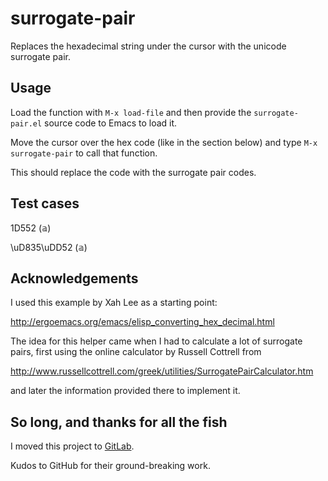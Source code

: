 # surrogate-pair

Replaces the hexadecimal string under the cursor with the unicode surrogate pair.

## Usage

Load the function with `M-x load-file` and then provide the `surrogate-pair.el`
source code to Emacs to load it.

Move the cursor over the hex code (like in the section below) and type 
`M-x surrogate-pair` to call that function. 

This should replace the code with the surrogate pair codes.

## Test cases
  1D552 (&aopf;)
  
  \uD835\uDD52 (&aopf;)


## Acknowledgements

I used this example by Xah Lee as a starting point:

  http://ergoemacs.org/emacs/elisp_converting_hex_decimal.html
  
The idea for this helper came when I had to calculate a lot of
surrogate pairs, first using the online calculator by Russell Cottrell from

  http://www.russellcottrell.com/greek/utilities/SurrogatePairCalculator.htm
  
and later the information provided there to implement it.

## So long, and thanks for all the fish

I moved this project to [GitLab](https://gitlab.com/mvanwoerkom/surrogate-pair).

Kudos to GitHub for their ground-breaking work.

